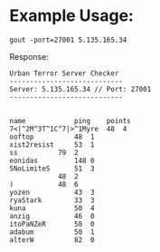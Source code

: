 # Example Usage:

	gout -port=27001 5.135.165.34


Response:

```
Urban Terror Server Checker
----------------------------
Server: 5.135.165.34 // Port: 27001
----------------------------


name			ping	points
7<|^2M^3T^1C^7|>^1Myre	48	4
ooftop			48	1
xist2resist		53	1
ss			79	2
eonidas			148	0
5NoLimiteS		51	3
			48	2
)			48	6
yozen			43	3
ryaStark		33	3
kuna			50	4
anzig			46	0
itoPaNZeR		58	0
adabum			50	1
alterW			82	0

```